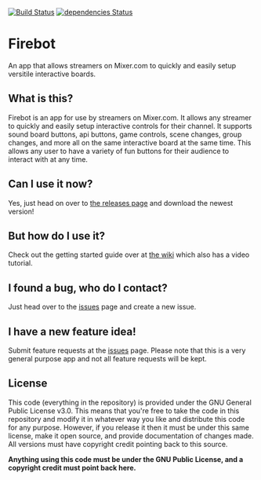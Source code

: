 [![Build Status](https://api.travis-ci.org/Firebottle/Firebot.svg)](https://travis-ci.org/Firebottle/Firebot)
[![dependencies Status](https://david-dm.org/Firebottle/Firebot/status.png)](https://david-dm.org/Firebottle/Firebot)

# Firebot
An app that allows streamers on Mixer.com to quickly and easily setup versitile interactive boards.

## What is this?
Firebot is an app for use by streamers on Mixer.com. It allows any streamer to quickly and easily setup interactive controls for their channel. It supports sound board buttons, api buttons, game controls, scene changes, group changes, and more all on the same interactive board at the same time. This allows any user to have a variety of fun buttons for their audience to interact with at any time.

## Can I use it now?
Yes, just head on over to [the releases page](https://github.com/Firebottle/Firebot/releases) and download the newest version!

## But how do I use it?
Check out the getting started guide over at [the wiki](https://github.com/Firebottle/Firebot/wiki/Getting-Started) which also has a video tutorial.

## I found a bug, who do I contact?
Just head over to the [issues](https://github.com/Firebottle/Firebot/issues) page and create a new issue.

## I have a new feature idea!
Submit feature requests at the [issues](https://github.com/Firebottle/Firebot/issues) page. Please note that this is a very general purpose app and not all feature requests will be kept.

## License
This code (everything in the repository) is provided under the GNU General Public License v3.0. This means that you're free to take the code in this repository and modify it in whatever way you like and distribute this code for any purpose. However, if you release it then it must be under this same license, make it open source, and provide documentation of changes made. All versions must have copyright credit pointing back to this source.

**Anything using this code must be under the GNU Public License, and a copyright credit must point back here.**
